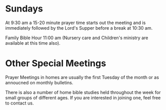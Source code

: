 
# [](#header-1)Sundays

At 9:30 am a 15-20 minute prayer time starts out the meeting and is immediately followed by the Lord's Supper before a break at 10:30 am.

Family Bible Hour 11:00 am (Nursery care and Children's ministry are available at this time also).

# [](#header-1) Other Special Meetings

Prayer Meetings in homes are usually the first Tuesday of the month or as annoucned on monthly bulletins.

There is also a number of home bible studies held throughout the week for small groups of different ages. If you are interested in joining one, feel free to contact us.